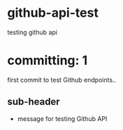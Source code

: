 # github-api-test
testing github api

# committing: 1

first commit to test Github endpoints..

## sub-header

* message for testing Github API

